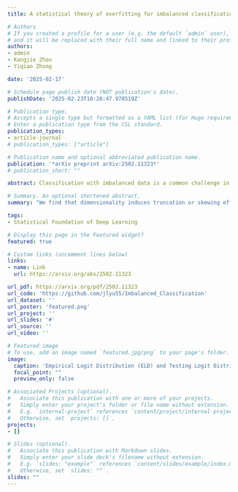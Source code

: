 ```yaml
---
title: A statistical theory of overfitting for imbalanced classification

# Authors
# If you created a profile for a user (e.g. the default `admin` user), write the username (folder name) here
# and it will be replaced with their full name and linked to their profile.
authors:
- admin
- Kangjie Zhou
- Yiqiao Zhong

date: '2025-02-17'

# Schedule page publish date (NOT publication's date).
publishDate: '2025-02-23T10:26:47.978519Z'

# Publication type.
# Accepts a single type but formatted as a YAML list (for Hugo requirements).
# Enter a publication type from the CSL standard.
publication_types:
- article-journal
# publication_types: ["article"]

# Publication name and optional abbreviated publication name.
publication: '*arXiv preprint arXiv:2502.11323*'
# publication_short: ""

abstract: Classification with imbalanced data is a common challenge in data analysis, where certain classes (minority classes) account for a small fraction of the training data compared with other classes (majority classes). Classical statistical theory based on large-sample asymptotics and finite-sample corrections is often ineffective for high-dimensional data, leaving many overfitting phenomena in empirical machine learning unexplained. <br>In this paper, we develop a statistical theory for high-dimensional imbalanced classification by investigating support vector machines and logistic regression. We find that dimensionality induces truncation or skewing effects on the logit distribution, which we characterize via a variational problem under high-dimensional asymptotics. In particular, for linearly separable data generated from a two-component Gaussian mixture model, the logits from each class follow a normal distribution {{< math >}}$\mathsf{N}(0, 1)${{< /math >}} on the testing set, but asymptotically follow a rectified normal distribution {{< math >}}$\max\{\kappa, \mathsf{N}(0, 1)\}${{< /math >}} on the training set -- which is a pervasive phenomenon we verified on tabular data, image data, and text data. This phenomenon explains why the minority class is more severely affected by overfitting. Further, we show that margin rebalancing, which incorporates class sizes into the loss function, is crucial for mitigating the accuracy drop for the minority class. Our theory also provides insights into the effects of overfitting on calibration and other uncertain quantification measures.

# Summary. An optional shortened abstract.
summary: "We find that dimensionality induces truncation or skewing effects on the logit distribution, which provides insights into the effects of overfitting on classification errors and calibration..."

tags:
- Statistical Foundation of Deep Learning

# Display this page in the Featured widget?
featured: true

# Custom links (uncomment lines below)
links:
- name: Link
  url: https://arxiv.org/abs/2502.11323

url_pdf: https://arxiv.org/pdf/2502.11323
url_code: 'https://github.com/jlyu55/Imbalanced_Classification'
url_dataset: ''
url_poster: 'featured.png'
url_project: ''
url_slides: '#'
url_source: ''
url_video: ''

# Featured image
# To use, add an image named `featured.jpg/png` to your page's folder. 
image:
  caption: 'Empirical Logit Distribution (ELD) and Testing Logit Distribution (TLD)'
  focal_point: ""
  preview_only: false

# Associated Projects (optional).
#   Associate this publication with one or more of your projects.
#   Simply enter your project's folder or file name without extension.
#   E.g. `internal-project` references `content/project/internal-project/index.md`.
#   Otherwise, set `projects: []`.
projects:
- []

# Slides (optional).
#   Associate this publication with Markdown slides.
#   Simply enter your slide deck's filename without extension.
#   E.g. `slides: "example"` references `content/slides/example/index.md`.
#   Otherwise, set `slides: ""`.
slides: ""
---
```


<!-- This work is driven by the results in my [previous paper](/publication/conference-paper/) on LLMs.

{{% callout note %}}
Create your slides in Markdown - click the *Slides* button to check out the example.
{{% /callout %}}

Add the publication's **full text** or **supplementary notes** here. You can use rich formatting such as including [code, math, and images](https://docs.hugoblox.com/content/writing-markdown-latex/). -->
